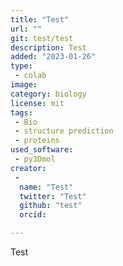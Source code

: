 ```yaml
---
title: "Test"
url: ""
git: test/test
description: Test
added: "2023-01-26"
type: 
 - colab
image: 
category: biology
license: mit
tags: 
 - Bio
 - structure prediction
 - proteins
used_software:
 - py3Dmol
creator: 
 - 
  name: "Test"
  twitter: "Test"
  github: "test"
  orcid: 

---
```

Test
